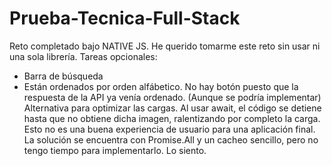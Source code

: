 # Prueba-Tecnica-Full-Stack
Reto completado bajo NATIVE JS. He querido tomarme este reto sin usar ni una sola librería. 
Tareas opcionales:
- Barra de búsqueda
- Están ordenados por orden alfábetico. No hay botón puesto que la respuesta de la API ya venía ordenado. (Aunque se podría implementar)
Alternativa para optimizar las cargas. Al usar await, el código se detiene hasta que no obtiene dicha imagen, ralentizando por completo la carga. Esto no
es una buena experiencia de usuario para una aplicación final. La solución se encuentra con Promise.All y un cacheo sencillo, pero no tengo tiempo para implementarlo. Lo siento.
